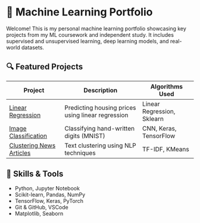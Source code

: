 # 🧠 Machine Learning Portfolio

Welcome! This is my personal machine learning portfolio showcasing key projects from my ML coursework and independent study. It includes supervised and unsupervised learning, deep learning models, and real-world datasets.

## 🔍 Featured Projects

| Project | Description | Algorithms Used |
|--------|-------------|-----------------|
| [Linear Regression](projects/project-1-linear-regression) | Predicting housing prices using linear regression | Linear Regression, Sklearn |
| [Image Classification](projects/project-2-classification) | Classifying hand-written digits (MNIST) | CNN, Keras, TensorFlow |
| [Clustering News Articles](projects/project-3-nlp-clustering) | Text clustering using NLP techniques | TF-IDF, KMeans |


## 🚀 Skills & Tools

- Python, Jupyter Notebook
- Scikit-learn, Pandas, NumPy
- TensorFlow, Keras, PyTorch
- Git & GitHub, VSCode
- Matplotlib, Seaborn
